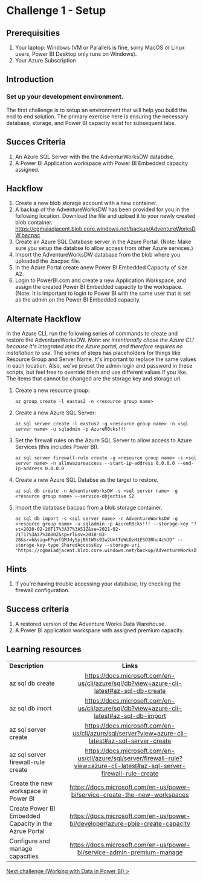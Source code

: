 # Challenge 1 - Setup

## Prerequisities

1. Your laptop: Windows (VM or Parallels is fine, sorry MacOS or Linux users, Power BI Desktop only runs on Windows).
1. Your Azure Subscription


## Introduction 

### Set up your development environment.

The first challenge is to setup an environment that will help you build the end to end solution.  The primary exercise here is ensuring the necessary database, storage, and Power BI capacity exist for subsequent labs.

## Succes Criteria
1. An Azure SQL Server with the the AdventurWorksDW databdse.
1. A Power BI Application workspace with Power BI Embedded capacity assigned.

## Hackflow

1. Create a new blob storage account with a new container. 
1. A backup of the AdventureWorksDW has been provided for you in the following location.  Download the file and upload it to your newly created blob container.  https://cgmaiadjacent.blob.core.windows.net/backup/AdventureWorksDW.bacpac  
1. Create an Azure SQL Database server in the Azure Portal.  (Note:  Make sure you setup the databse to allow access from other Azure services.)
1. Import the AdventureWorksDW database from the blob where you uploaded the .bacpac file.  
1.  In the Azure Portal create anew Power BI Embedded Capacity of size A2.  
1.  Login to PowerBI.com and create a new Application Workspace, and assign the created Power BI Embedded capacity to the workspace.  (Note:  It is important to login to Power BI with the same user that is set as the admin on the Power BI Embedded capacity.

## Alternate Hackflow

In the Azure CLI, run the following series of commands to create and restore the AdventureWorksDW.  <em>Note:  we intentionally chose the Azure CLI because it's integrated into the Azure portal, and therefore requires no installation to use.</em>  The series of steps has placeholders for things like Resource Group and Server Name.  It's important to replace the same values in each location.  Also, we've preset the admin login and password in these scripts, but feel free to override them and use different values if you like.   The items that cannot be changed are the storage key and storage uri.

1. Create a new resource group:
    ```
    az group create -l eastus2 -n <resource group name>
    ```
2. Create a new Azure SQL Server:
    ```
    az sql server create -l eastus2 -g <resource group name> -n <sql server name> -u sqladmin -p AzureR0cks!!!
    ```
3. Set the firewall rules on the Azure SQL Server to allow access to Azure Services (this includes Power BI).
    ```
    az sql server firewall-rule create -g <resource group name> -s <sql server name> -n allowazureaccess --start-ip-address 0.0.0.0 --end-ip-address 0.0.0.0
    ```
4. Create a new Azure SQL Databse as the target to restore.
    ```
    az sql db create -n AdventureWorksDW -s <sql server name> -g <resource group name> --service-objective S2
    ```
5. Import the database bacpac from a blob storage container.

    ```
    az sql db import -s <sql server name> -n AdventureWorksDW -g <resource group name> -u sqladmin -p AzureR0cks!!! --storage-key "?st=2020-02-20T17%3A37%3A51Z&se=2021-02-21T17%3A37%3A00Z&sp=rl&sv=2018-03-28&sr=b&sig=FPqvfQMJdy5pjB6tWSs9Iw2UmtTeWLDzH1ESO3Rhc4c%3D" --storage-key-type SharedAccessKey --storage-uri "https://cgmaiadjacent.blob.core.windows.net/backup/AdventureWorksDW.bacpac"

    ```

## Hints

1. If you're having trouble accessing your database, try checking the firewall configuration.

## Success criteria

1.  A restored version of the Adventure Works Data Warehouse.
1.  A Power BI application workspace with assigned premium capacity.

## Learning resources

|                                            |                                                                                                                                                       |
| ------------------------------------------ | :---------------------------------------------------------------------------------------------------------------------------------------------------: |
| **Description**                            |                                                                       **Links**                                                                       |
| az sql db create  | <https://docs.microsoft.com/en-us/cli/azure/sql/db?view=azure-cli-latest#az-sql-db-create> |
| az sql db imort   | <https://docs.microsoft.com/en-us/cli/azure/sql/db?view=azure-cli-latest#az-sql-db-import> |
| az sql server create  | <https://docs.microsoft.com/en-us/cli/azure/sql/server?view=azure-cli-latest#az-sql-server-create> |
| az sql server firewall-rule create  | <https://docs.microsoft.com/en-us/cli/azure/sql/server/firewall-rule?view=azure-cli-latest#az-sql-server-firewall-rule-create> |
| Create the new workspace in Power BI | <https://docs.microsoft.com/en-us/power-bi/service-create-the-new-workspaces> |
| Create Power BI Embedded Capacity in the Azrue Portal | <https://docs.microsoft.com/en-us/power-bi/developer/azure-pbie-create-capacity> |
| Configure and manage capacities | <https://docs.microsoft.com/en-us/power-bi/service-admin-premium-manage> |

[Next challenge (Working with Data in Power BI) >](./02-Dataflows.md)